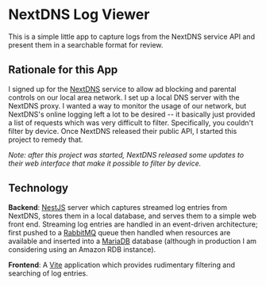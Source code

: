 NextDNS Log Viewer
==================

This is a simple little app to capture logs from the NextDNS service API and
present them in a searchable format for review.

## Rationale for this App

I signed up for the [NextDNS](https://nextdns.io/) service to allow ad blocking
and parental controls on our local area network. I set up a local DNS server
with the NextDNS proxy. I wanted a way to monitor the usage of our network, but
NextDNS's online logging left a lot to be desired -- it basically just provided
a list of requests which was very difficult to filter. Specifically, you
couldn't filter by device. Once NextDNS released their public API, I started
this project to remedy that.

*Note: after this project was started, NextDNS released some updates to their
web interface that make it possible to filter by device.*

## Technology

**Backend**: [NestJS](https://nestjs.com/) server which captures streamed log
entries from NextDNS, stores them in a local database, and serves them to a
simple web front end. Streaming log entries are handled in an event-driven
architecture; first pushed to a [RabbitMQ](https://www.rabbitmq.com/) queue
then handled when resources are available and inserted into a
[MariaDB](https://mariadb.org/) database (although in production I am
considering using an Amazon RDB instance).

**Frontend**: A [Vite](https://vitejs.dev/) application which provides
rudimentary filtering and searching of log entries.
